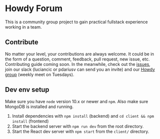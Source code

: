 # Howdy Forum

This is a community group project to gain practical fullstack experience working in a team.

## Contribute

No matter your level, your contributions are always welcome. It could be in the form of a question, comment, feedback, pull request, new issue, etc. Contributing guide coming soon. In the meanwhile, check out the [issues](https://github.com/pdariusv/howdy-group-project/issues), join our slack (luciancic or pdariusv can send you an invite) and our [Howdy group](https://www.joinhowdy.com/groups/5e7cde8f9007a22d5dae6c43) (weekly meet on Tuesdays).

## Dev env setup

Make sure you have `node` version 10.x or newer and `npm`. Also make sure MongoDB is installed and running.

1. Install dependencies with `npm install` (backend) and `cd client && npm install` (frontend)
2. Start the backend server with `npm run dev` from the root directory.
3. Start the React dev server with `npm start` from the `client/` directory.
